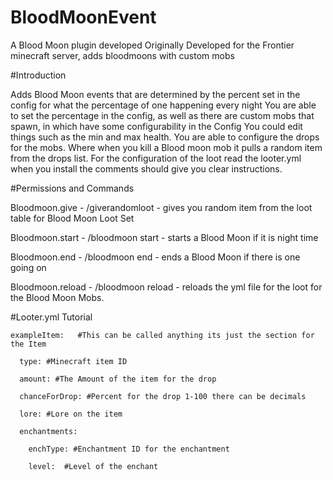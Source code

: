 # BloodMoonEvent
A Blood Moon plugin developed Originally Developed for the Frontier minecraft server, adds bloodmoons with custom mobs




#Introduction

  Adds Blood Moon events that are determined by the percent set in the config for what the percentage of one happening every night
  You are able to set the percentage in the config, as well as there are custom mobs that spawn, in which have some configurability in the Config
  You could edit things such as the min and max health.
  You are able to configure the drops for the mobs. Where when you kill a Blood moon mob it pulls a random item from the drops list.
  For the configuration of the loot read the looter.yml when you install the comments should give you clear instructions.






#Permissions and Commands

  Bloodmoon.give - /giverandomloot - gives you random item from the loot table for Blood Moon Loot Set

  Bloodmoon.start - /bloodmoon start - starts a Blood Moon if it is night time

  Bloodmoon.end - /bloodmoon end - ends a Blood Moon if there is one going on

  Bloodmoon.reload - /bloodmoon reload - reloads the yml file for the loot for the Blood Moon Mobs.
  
  
  

#Looter.yml Tutorial 


    exampleItem:   #This can be called anything its just the section for the Item

      type: #Minecraft item ID
  
      amount: #The Amount of the item for the drop
  
      chanceForDrop: #Percent for the drop 1-100 there can be decimals
  
      lore: #Lore on the item
  
      enchantments:
  
        enchType: #Enchantment ID for the enchantment
    
        level:  #Level of the enchant
    


